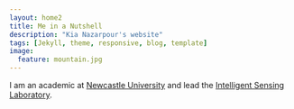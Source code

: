 ```yaml
---
layout: home2
title: Me in a Nutshell
description: "Kia Nazarpour's website"
tags: [Jekyll, theme, responsive, blog, template]
image:
  feature: mountain.jpg
---
```


I am an academic at <a href="https://www.ncl.ac.uk/" target="_blank">Newcastle University</a> 
and lead the <a href="http://www.intellsensing.com" target="_blank">Intelligent Sensing Laboratory</a>.
